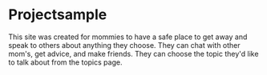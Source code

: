 # Projectsample

This site was created for mommies to have a safe place to get away and speak to others about anything they choose. 
They can chat with other mom's, get advice, and make friends. 
They can choose the topic they'd like to talk about from the topics page. 
